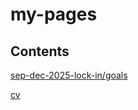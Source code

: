 # my-pages

## Contents

[sep-dec-2025-lock-in/goals](https://vampslayer.github.io/my-pages/sep-dec-2025-lock-in/goals)

[cv](https://vampslayer.github.io/my-pages/cv)

